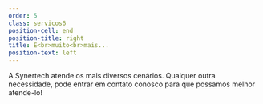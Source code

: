 ```yaml
---
order: 5
class: servicos6
position-cell: end
position-title: right
title: E<br>muito<br>mais...
position-text: left
---
```


A Synertech atende os mais diversos cenários. Qualquer outra necessidade, pode entrar em contato conosco para que possamos melhor atende-lo!